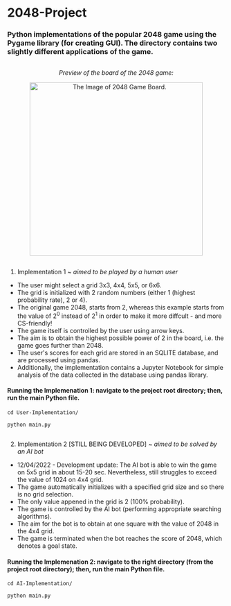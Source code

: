 # 2048-Project

### Python implementations of the popular 2048 game using the Pygame library (for creating GUI). The directory contains two slightly different applications of the game.

##

<p align="center">
  <i>Preview of the board of the 2048 game:</i>
</p>


<p align="center">
  <img src="imageGUI.png" width="400" alt="The Image of 2048 Game Board."/>
</p>

##

1. Implementation 1 <i>~ aimed to be played by a human user</i>
  
- The user might select a grid 3x3, 4x4, 5x5, or 6x6. 
- The grid is initialized with 2 random numbers (either 1 (highest probability rate), 2 or 4).
- The original game 2048, starts from 2, whereas this example starts from the value of 2<sup>0</sup> instead of 2<sup>1</sup> in order to make it more diffcult - and more CS-friendly!
- The game itself is controlled by the user using arrow keys.
- The aim is to obtain the highest possible power of 2 in the board, i.e. the game goes further than 2048.
- The user's scores for each grid are stored in an SQLITE database, and are processed using pandas.
- Additionally, the implementation contains a Jupyter Notebook for simple analysis of the data collected in the database using pandas library.

#### Running the Implemenation 1: navigate to the project root directory; then, run the main Python file.

```
cd User-Implementation/
```

```
python main.py
```

##

2. Implementation 2 [STILL BEING DEVELOPED] <i>~ aimed to be solved by an AI bot</i>

- 12/04/2022 - Development update: The AI bot is able to win the game on 5x5 grid in about 15-20 sec. Nevertheless, still struggles to exceed the value of 1024 on 4x4 grid.
- The game automatically initializes with a specified grid size and so there is no grid selection.
- The only value appened in the grid is 2 (100% probability).
- The game is controlled by the AI bot (performing appropriate searching algorithms).
- The aim for the bot is to obtain at one square with the value of 2048 in the 4x4 grid.
- The game is terminated when the bot reaches the score of 2048, which denotes a goal state.

#### Running the Implemenation 2: navigate to the right directory (from the project root directory); then, run the main Python file.

```
cd AI-Implementation/
```

```
python main.py
```

